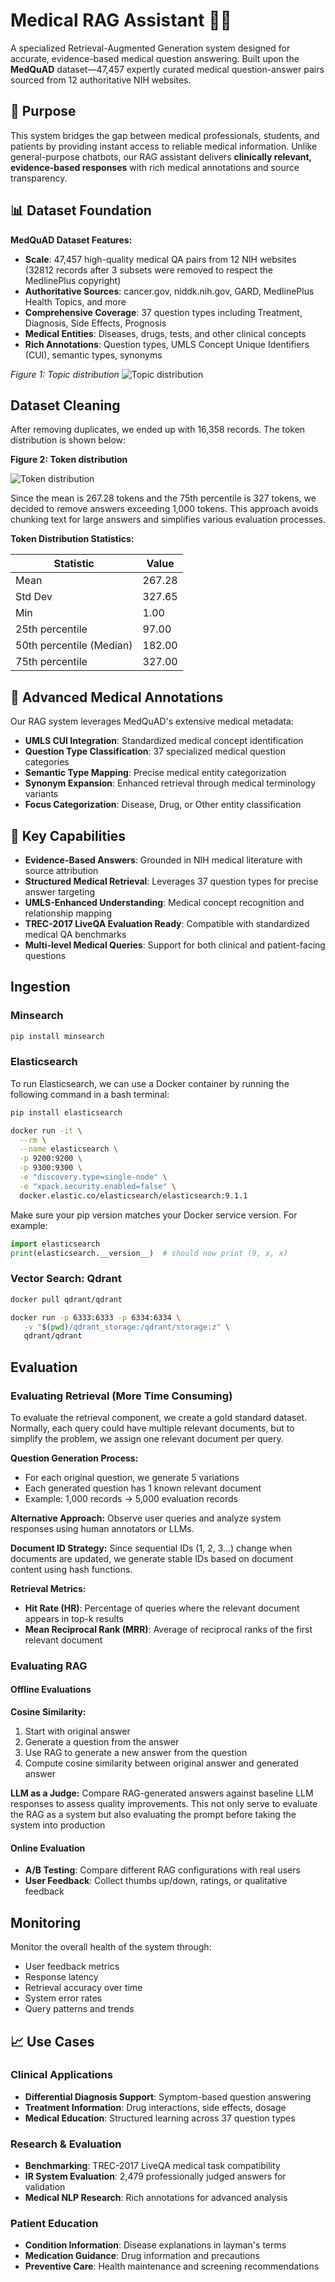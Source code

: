 # Medical RAG Assistant 🏥💡

A specialized Retrieval-Augmented Generation system designed for accurate, evidence-based medical question answering. Built upon the **MedQuAD** dataset—47,457 expertly curated medical question-answer pairs sourced from 12 authoritative NIH websites.

## 🎯 Purpose

This system bridges the gap between medical professionals, students, and patients by providing instant access to reliable medical information. Unlike general-purpose chatbots, our RAG assistant delivers **clinically relevant, evidence-based responses** with rich medical annotations and source transparency.

## 📊 Dataset Foundation

**MedQuAD Dataset Features:**
- **Scale**: 47,457 high-quality medical QA pairs from 12 NIH websites (32812 records after 3 subsets were removed to respect the MedlinePlus copyright)
- **Authoritative Sources**: cancer.gov, niddk.nih.gov, GARD, MedlinePlus Health Topics, and more
- **Comprehensive Coverage**: 37 question types including Treatment, Diagnosis, Side Effects, Prognosis
- **Medical Entities**: Diseases, drugs, tests, and other clinical concepts
- **Rich Annotations**: Question types, UMLS Concept Unique Identifiers (CUI), semantic types, synonyms

*Figure 1: Topic distribution*
![Topic distribution](images/Topicdistirbution.png)

## Dataset Cleaning

After removing duplicates, we ended up with 16,358 records. The token distribution is shown below:

**Figure 2: Token distribution**

![Token distribution](images/token_dist.png)

Since the mean is 267.28 tokens and the 75th percentile is 327 tokens, we decided to remove answers exceeding 1,000 tokens. This approach avoids chunking text for large answers and simplifies various evaluation processes.

**Token Distribution Statistics:**

| Statistic | Value |
|-----------|-------|
| Mean | 267.28 |
| Std Dev | 327.65 |
| Min | 1.00 |
| 25th percentile | 97.00 |
| 50th percentile (Median) | 182.00 |
| 75th percentile | 327.00 |

## 🔬 Advanced Medical Annotations

Our RAG system leverages MedQuAD's extensive medical metadata:
- **UMLS CUI Integration**: Standardized medical concept identification
- **Question Type Classification**: 37 specialized medical question categories
- **Semantic Type Mapping**: Precise medical entity categorization
- **Synonym Expansion**: Enhanced retrieval through medical terminology variants
- **Focus Categorization**: Disease, Drug, or Other entity classification

## 🚀 Key Capabilities

- **Evidence-Based Answers**: Grounded in NIH medical literature with source attribution
- **Structured Medical Retrieval**: Leverages 37 question types for precise answer targeting
- **UMLS-Enhanced Understanding**: Medical concept recognition and relationship mapping
- **TREC-2017 LiveQA Evaluation Ready**: Compatible with standardized medical QA benchmarks
- **Multi-level Medical Queries**: Support for both clinical and patient-facing questions

## Ingestion
### Minsearch

```bash
pip install minsearch
```

### Elasticsearch

To run Elasticsearch, we can use a Docker container by running the following command in a bash terminal:

```bash
pip install elasticsearch
```

```bash
docker run -it \
  --rm \
  --name elasticsearch \
  -p 9200:9200 \
  -p 9300:9300 \
  -e "discovery.type=single-node" \
  -e "xpack.security.enabled=false" \
  docker.elastic.co/elasticsearch/elasticsearch:9.1.1
```

Make sure your pip version matches your Docker service version. For example:

```python
import elasticsearch
print(elasticsearch.__version__)  # should now print (9, x, x)
```

### Vector Search: Qdrant

```bash
docker pull qdrant/qdrant
```

```bash
docker run -p 6333:6333 -p 6334:6334 \
   -v "$(pwd)/qdrant_storage:/qdrant/storage:z" \
   qdrant/qdrant
```


## Evaluation

### Evaluating Retrieval (More Time Consuming)

To evaluate the retrieval component, we create a gold standard dataset. Normally, each query could have multiple relevant documents, but to simplify the problem, we assign one relevant document per query.

**Question Generation Process:**
- For each original question, we generate 5 variations
- Each generated question has 1 known relevant document
- Example: 1,000 records → 5,000 evaluation records

**Alternative Approach:**
Observe user queries and analyze system responses using human annotators or LLMs.

**Document ID Strategy:**
Since sequential IDs (1, 2, 3...) change when documents are updated, we generate stable IDs based on document content using hash functions.

**Retrieval Metrics:**
- **Hit Rate (HR)**: Percentage of queries where the relevant document appears in top-k results
- **Mean Reciprocal Rank (MRR)**: Average of reciprocal ranks of the first relevant document

### Evaluating RAG

#### Offline Evaluations

**Cosine Similarity:**
1. Start with original answer
2. Generate a question from the answer
3. Use RAG to generate a new answer from the question
4. Compute cosine similarity between original answer and generated answer

**LLM as a Judge:**
Compare RAG-generated answers against baseline LLM responses to assess quality improvements.
This not only serve to evaluate the RAG as a system but also evaluating the prompt before taking the system into production

#### Online Evaluation

- **A/B Testing**: Compare different RAG configurations with real users
- **User Feedback**: Collect thumbs up/down, ratings, or qualitative feedback

## Monitoring

Monitor the overall health of the system through:
- User feedback metrics
- Response latency
- Retrieval accuracy over time
- System error rates
- Query patterns and trends



## 📈 Use Cases

### Clinical Applications
- **Differential Diagnosis Support**: Symptom-based question answering
- **Treatment Information**: Drug interactions, side effects, dosage
- **Medical Education**: Structured learning across 37 question types

### Research & Evaluation
- **Benchmarking**: TREC-2017 LiveQA medical task compatibility
- **IR System Evaluation**: 2,479 professionally judged answers for validation
- **Medical NLP Research**: Rich annotations for advanced analysis

### Patient Education
- **Condition Information**: Disease explanations in layman's terms
- **Medication Guidance**: Drug information and precautions
- **Preventive Care**: Health maintenance and screening recommendations